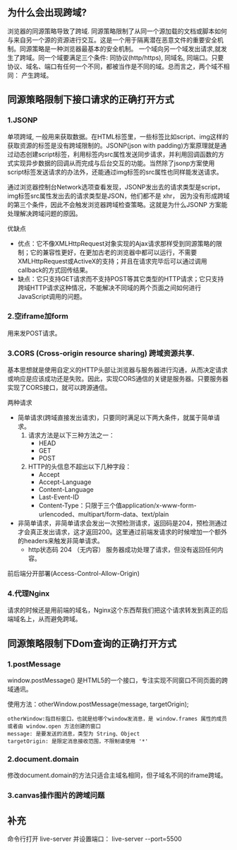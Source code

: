 ## 为什么会出现跨域?
浏览器的同源策略导致了跨域. 同源策略限制了从同一个源加载的文档或脚本如何与来自另一个源的资源进行交互。这是一个用于隔离潜在恶意文件的重要安全机制。同源策略是一种浏览器最基本的安全机制。 一个域向另一个域发出请求,就发生了跨域。同一个域要满足三个条件: 同协议(http/https), 同域名, 同端口。只要协议、域名、端口有任何一个不同，都被当作是不同的域。总而言之，两个域不相同： 产生跨域。

## 同源策略限制下接口请求的正确打开方式

### 1.JSONP
单项跨域, 一般用来获取数据。在HTML标签里，一些标签比如script、img这样的获取资源的标签是没有跨域限制的。JSONP(json with padding)方案原理就是通过动态创建script标签，利用标签内src属性发送同步请求，并利用回调函数的方式实现异步数据的回调从而完成与后台交互的功能。当然除了jsonp方案使用script标签发送请求的办法外，还能通过img标签的src属性也同样能发送请求。

通过浏览器控制台Network选项查看发现，JSONP发出去的请求类型是script，img标签src属性发出去的请求类型是JSON，他们都不是 xhr， 因为没有形成跨域的第三个条件，因此不会触发浏览器跨域检查策略。这就是为什么JSONP 方案能处理解决跨域问题的原因。

优缺点
- 优点：它不像XMLHttpRequest对象实现的Ajax请求那样受到同源策略的限制；它的兼容性更好，在更加古老的浏览器中都可以运行，不需要XMLHttpRequest或ActiveX的支持；并且在请求完毕后可以通过调用callback的方式回传结果。
- 缺点：它只支持GET请求而不支持POST等其它类型的HTTP请求；它只支持跨域HTTP请求这种情况，不能解决不同域的两个页面之间如何进行JavaScript调用的问题。
### 2.空iframe加form
用来发POST请求。
### 3.CORS (Cross-origin resource sharing) 跨域资源共享.
基本思想就是使用自定义的HTTP头部让浏览器与服务器进行沟通，从而决定请求或响应是应该成功还是失败。因此，实现CORS通信的关键是服务器。只要服务器实现了CORS接口，就可以跨源通信。

两种请求
- 简单请求(跨域直接发出请求)，只要同时满足以下两大条件，就属于简单请求。
    1. 请求方法是以下三种方法之一：
        - HEAD
        - GET
        - POST
    2. HTTP的头信息不超出以下几种字段：
        - Accept
        - Accept-Language
        - Content-Language
        - Last-Event-ID
        - Content-Type：只限于三个值application/x-www-form-urlencoded、multipart/form-data、text/plain
- 非简单请求，非简单请求会发出一次预检测请求，返回码是204，预检测通过才会真正发出请求，这才返回200。这里通过前端发请求的时候增加一个额外的headers来触发非简单请求。
    - http状态码 204 （无内容） 服务器成功处理了请求，但没有返回任何内容。 
    
前后端分开部署(Access-Control-Allow-Origin)
### 4.代理Nginx
请求的时候还是用前端的域名，Nginx这个东西帮我们把这个请求转发到真正的后端域名上，从而避免跨域。

## 同源策略限制下Dom查询的正确打开方式
### 1.postMessage
window.postMessage() 是HTML5的一个接口，专注实现不同窗口不同页面的跨域通讯。

使用方法：otherWindow.postMessage(message, targetOrigin);
```
otherWindow:指目标窗口，也就是给哪个window发消息，是 window.frames 属性的成员或者由 window.open 方法创建的窗口
message: 是要发送的消息，类型为 String、Object
targetOrigin: 是限定消息接收范围，不限制请使用 '*'
```
### 2.document.domain
修改document.domain的方法只适合主域名相同，但子域名不同的iframe跨域。
### 3.canvas操作图片的跨域问题

## 补充
命令行打开 live-server 并设置端口： live-server --port=5500